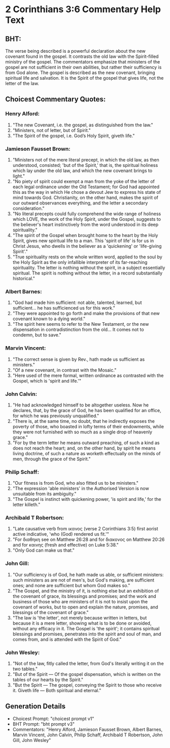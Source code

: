 # 2 Corinthians 3:6 Commentary Help Text

## BHT:
The verse being described is a powerful declaration about the new covenant found in the gospel. It contrasts the old law with the Spirit-filled ministry of the gospel. The commentators emphasize that ministers of the gospel are not sufficient in their own abilities, but rather their sufficiency is from God alone. The gospel is described as the new covenant, bringing spiritual life and salvation. It is the Spirit of the gospel that gives life, not the letter of the law.

## Choicest Commentary Quotes:
### Henry Alford:
1. "The new Covenant, i.e. the gospel, as distinguished from the law."
2. "Ministers, not of letter, but of Spirit."
3. "The Spirit of the gospel, i.e. God’s Holy Spirit, giveth life."

### Jamieson Fausset Brown:
1. "Ministers not of the mere literal precept, in which the old law, as then understood, consisted; 'but of the Spirit,' that is, the spiritual holiness which lay under the old law, and which the new covenant brings to light."
2. "No piety of spirit could exempt a man from the yoke of the letter of each legal ordinance under the Old Testament; for God had appointed this as the way in which He chose a devout Jew to express his state of mind towards God. Christianity, on the other hand, makes the spirit of our outward observances everything, and the letter a secondary consideration."
3. "No literal precepts could fully comprehend the wide range of holiness which LOVE, the work of the Holy Spirit, under the Gospel, suggests to the believer's heart instinctively from the word understood in its deep spirituality."
4. "The spirit of the Gospel when brought home to the heart by the Holy Spirit, gives new spiritual life to a man. This 'spirit of life' is for us in Christ Jesus, who dwells in the believer as a 'quickening' or 'life-giving Spirit'."
5. "True spirituality rests on the whole written word, applied to the soul by the Holy Spirit as the only infallible interpreter of its far-reaching spirituality. The letter is nothing without the spirit, in a subject essentially spiritual. The spirit is nothing without the letter, in a record substantially historical."

### Albert Barnes:
1. "God had made him sufficient: not able, talented, learned, but sufficient... he has sufficienced us for this work."
2. "They were appointed to go forth and make the provisions of that new covenant known to a dying world."
3. "The spirit here seems to refer to the New Testament, or the new dispensation in contradistinction from the old... It comes not to condemn, but to save."

### Marvin Vincent:
1. "The correct sense is given by Rev., hath made us sufficient as ministers." 
2. "Of a new covenant, in contrast with the Mosaic." 
3. "Here used of the mere formal, written ordinance as contrasted with the Gospel, which is 'spirit and life.'"

### John Calvin:
1. "He had acknowledged himself to be altogether useless. Now he declares, that, by the grace of God, he has been qualified for an office, for which he was previously unqualified."
2. "There is, at the same time, no doubt, that he indirectly exposes the poverty of those, who boasted in lofty terms of their endowments, while they were not furnished with so much as a single drop of heavenly grace."
3. "For by the term letter he means outward preaching, of such a kind as does not reach the heart; and, on the other hand, by spirit he means living doctrine, of such a nature as worketh effectually on the minds of men, through the grace of the Spirit."

### Philip Schaff:
1. "Our fitness is from God, who also fitted us to be ministers." 
2. "The expression 'able ministers' in the Authorised Version is now unsuitable from its ambiguity." 
3. "The Gospel is instinct with quickening power, 'is spirit and life,' for the letter killeth."

### Archibald T Robertson:
1. "Late causative verb from ικανος (verse 2 Corinthians 3:5) first aorist active indicative, 'who (God) rendered us fit.'"
2. "For διαθηκη see on Matthew 26:28 and for διακονος on Matthew 20:26 and for καινης (fresh and effective) on Luke 5:38."
3. "Only God can make us that."

### John Gill:
1. "Our sufficiency is of God, he hath made us able, or sufficient ministers: such ministers as are not of men's, but God's making, are sufficient ones; and none are sufficient but whom God makes so."
2. "The Gospel, and the ministry of it, is nothing else but an exhibition of the covenant of grace, its blessings and promises; and the work and business of those who are ministers of it is not to insist upon the covenant of works, but to open and explain the nature, promises, and blessings of the covenant of grace."
3. "The law is 'the letter', not merely because written in letters, but because it is a mere letter, showing what is to be done or avoided, without any efficacy in it. The Gospel is 'the spirit'; it contains spiritual blessings and promises, penetrates into the spirit and soul of man, and comes from, and is attended with the Spirit of God."


### John Wesley:
1. "Not of the law, fitly called the letter, from God's literally writing it on the two tables."
2. "But of the Spirit — Of the gospel dispensation, which is written on the tables of our hearts by the Spirit."
3. "But the Spirit — The gospel, conveying the Spirit to those who receive it. Giveth life — Both spiritual and eternal."


## Generation Details
- Choicest Prompt: "choicest prompt v1"
- BHT Prompt: "bht prompt v3"
- Commentators: "Henry Alford, Jamieson Fausset Brown, Albert Barnes, Marvin Vincent, John Calvin, Philip Schaff, Archibald T Robertson, John Gill, John Wesley"
